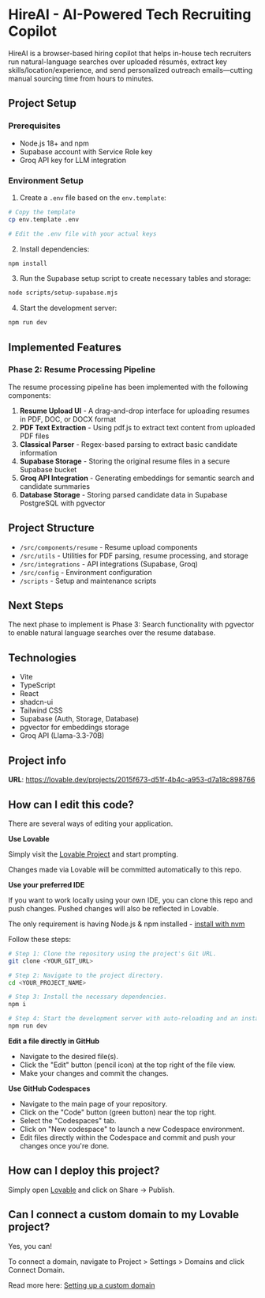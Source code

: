 # HireAI - AI-Powered Tech Recruiting Copilot

HireAI is a browser-based hiring copilot that helps in-house tech recruiters run natural-language searches over uploaded résumés, extract key skills/location/experience, and send personalized outreach emails—cutting manual sourcing time from hours to minutes.

## Project Setup

### Prerequisites

- Node.js 18+ and npm
- Supabase account with Service Role key
- Groq API key for LLM integration

### Environment Setup

1. Create a `.env` file based on the `env.template`:

```sh
# Copy the template
cp env.template .env

# Edit the .env file with your actual keys
```

2. Install dependencies:

```sh
npm install
```

3. Run the Supabase setup script to create necessary tables and storage:

```sh
node scripts/setup-supabase.mjs
```

4. Start the development server:

```sh
npm run dev
```

## Implemented Features

### Phase 2: Resume Processing Pipeline

The resume processing pipeline has been implemented with the following components:

1. **Resume Upload UI** - A drag-and-drop interface for uploading resumes in PDF, DOC, or DOCX format
2. **PDF Text Extraction** - Using pdf.js to extract text content from uploaded PDF files
3. **Classical Parser** - Regex-based parsing to extract basic candidate information
4. **Supabase Storage** - Storing the original resume files in a secure Supabase bucket
5. **Groq API Integration** - Generating embeddings for semantic search and candidate summaries
6. **Database Storage** - Storing parsed candidate data in Supabase PostgreSQL with pgvector

## Project Structure

- `/src/components/resume` - Resume upload components
- `/src/utils` - Utilities for PDF parsing, resume processing, and storage
- `/src/integrations` - API integrations (Supabase, Groq)
- `/src/config` - Environment configuration
- `/scripts` - Setup and maintenance scripts

## Next Steps

The next phase to implement is Phase 3: Search functionality with pgvector to enable natural language searches over the resume database.

## Technologies

- Vite
- TypeScript
- React
- shadcn-ui
- Tailwind CSS
- Supabase (Auth, Storage, Database)
- pgvector for embeddings storage
- Groq API (Llama-3.3-70B)

## Project info

**URL**: https://lovable.dev/projects/2015f673-d51f-4b4c-a953-d7a18c898766

## How can I edit this code?

There are several ways of editing your application.

**Use Lovable**

Simply visit the [Lovable Project](https://lovable.dev/projects/2015f673-d51f-4b4c-a953-d7a18c898766) and start prompting.

Changes made via Lovable will be committed automatically to this repo.

**Use your preferred IDE**

If you want to work locally using your own IDE, you can clone this repo and push changes. Pushed changes will also be reflected in Lovable.

The only requirement is having Node.js & npm installed - [install with nvm](https://github.com/nvm-sh/nvm#installing-and-updating)

Follow these steps:

```sh
# Step 1: Clone the repository using the project's Git URL.
git clone <YOUR_GIT_URL>

# Step 2: Navigate to the project directory.
cd <YOUR_PROJECT_NAME>

# Step 3: Install the necessary dependencies.
npm i

# Step 4: Start the development server with auto-reloading and an instant preview.
npm run dev
```

**Edit a file directly in GitHub**

- Navigate to the desired file(s).
- Click the "Edit" button (pencil icon) at the top right of the file view.
- Make your changes and commit the changes.

**Use GitHub Codespaces**

- Navigate to the main page of your repository.
- Click on the "Code" button (green button) near the top right.
- Select the "Codespaces" tab.
- Click on "New codespace" to launch a new Codespace environment.
- Edit files directly within the Codespace and commit and push your changes once you're done.

## How can I deploy this project?

Simply open [Lovable](https://lovable.dev/projects/2015f673-d51f-4b4c-a953-d7a18c898766) and click on Share -> Publish.

## Can I connect a custom domain to my Lovable project?

Yes, you can!

To connect a domain, navigate to Project > Settings > Domains and click Connect Domain.

Read more here: [Setting up a custom domain](https://docs.lovable.dev/tips-tricks/custom-domain#step-by-step-guide)

